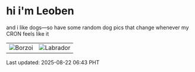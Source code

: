 # hi i'm Leoben

and i like dogs—so have some random dog pics that change whenever my CRON feels like it

|  |  |
|--------|----------|
| ![Borzoi](https://random-dog-vercel.vercel.app/api/random-borzoi?v=1755816183) | ![Labrador](https://random-dog-vercel.vercel.app/api/random-labrador?v=1755816183) |

Last updated: 2025-08-22 06:43 PHT
